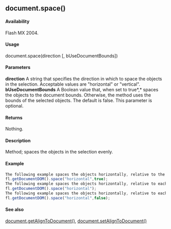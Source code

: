 ## document.space()

#### Availability

Flash MX 2004.

#### Usage

document.space(direction \[, bUseDocumentBounds\])

#### Parameters

**direction** A string that specifies the direction in which to space the objects in the selection. Acceptable values are
"horizontal" or "vertical".
**bUseDocumentBounds** A Boolean value that, when set to true*,* spaces the objects to the document bounds. Otherwise, the method uses the bounds of the selected objects. The default is false. This parameter is optional.

#### Returns

Nothing.

#### Description

Method; spaces the objects in the selection evenly.

#### Example

```javascript
The following example spaces the objects horizontally, relative to the Stage:
fl.getDocumentDOM().space("horizontal",true);
The following example spaces the objects horizontally, relative to each other:
fl.getDocumentDOM().space("horizontal");
The following example spaces the objects horizontally, relative to each other, with *bUseDcoumentBounds* expressly set to false:
fl.getDocumentDOM().space("horizontal",false);

```
#### See also

[document.getAlignToDocument()](#!AdobeDocs/developers-animatesdk-docs/master/Document_object/docume72.md), [document.setAlignToDocument()](#!AdobeDocs/developers-animatesdk-docs/master/Document_object/docum450.md)
